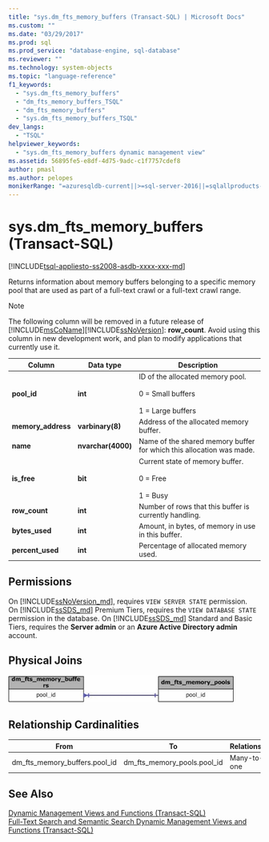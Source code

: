 ```yaml
---
title: "sys.dm_fts_memory_buffers (Transact-SQL) | Microsoft Docs"
ms.custom: ""
ms.date: "03/29/2017"
ms.prod: sql
ms.prod_service: "database-engine, sql-database"
ms.reviewer: ""
ms.technology: system-objects
ms.topic: "language-reference"
f1_keywords: 
  - "sys.dm_fts_memory_buffers"
  - "dm_fts_memory_buffers_TSQL"
  - "dm_fts_memory_buffers"
  - "sys.dm_fts_memory_buffers_TSQL"
dev_langs: 
  - "TSQL"
helpviewer_keywords: 
  - "sys.dm_fts_memory_buffers dynamic management view"
ms.assetid: 56895fe5-e8df-4d75-9adc-c1f7757cdef8 
author: pmasl 
ms.author: pelopes
monikerRange: "=azuresqldb-current||>=sql-server-2016||=sqlallproducts-allversions||>=sql-server-linux-2017||=azuresqldb-mi-current"
---
```

# sys.dm_fts_memory_buffers (Transact-SQL)
[!INCLUDE[tsql-appliesto-ss2008-asdb-xxxx-xxx-md](../../includes/tsql-appliesto-ss2008-asdb-xxxx-xxx-md.md)]

  Returns information about memory buffers belonging to a specific memory pool that are used as part of a full-text crawl or a full-text crawl range.  
  
> [!NOTE]
> The following column will be removed in a future release of [!INCLUDE[msCoName](../../includes/msconame-md.md)][!INCLUDE[ssNoVersion](../../includes/ssnoversion-md.md)]: **row_count**. Avoid using this column in new development work, and plan to modify applications that currently use it.  

  
|Column|Data type|Description|  
|------------|---------------|-----------------|  
|**pool_id**|**int**|ID of the allocated memory pool.<br /><br /> 0 = Small buffers<br /><br /> 1 = Large buffers|  
|**memory_address**|**varbinary(8)**|Address of the allocated memory buffer.|  
|**name**|**nvarchar(4000)**|Name of the shared memory buffer for which this allocation was made.|  
|**is_free**|**bit**|Current state of memory buffer.<br /><br /> 0 = Free<br /><br /> 1 = Busy|  
|**row_count**|**int**|Number of rows that this buffer is currently handling.|  
|**bytes_used**|**int**|Amount, in bytes, of memory in use in this buffer.|  
|**percent_used**|**int**|Percentage of allocated memory used.|  
  
## Permissions  

On [!INCLUDE[ssNoVersion_md](../../includes/ssnoversion-md.md)], requires `VIEW SERVER STATE` permission.   
On [!INCLUDE[ssSDS_md](../../includes/sssds-md.md)] Premium Tiers, requires the `VIEW DATABASE STATE` permission in the database. On [!INCLUDE[ssSDS_md](../../includes/sssds-md.md)] Standard and Basic Tiers, requires the  **Server admin** or an **Azure Active Directory admin** account.   
  
## Physical Joins  
 ![Significant joins of this dynamic management view](../../relational-databases/system-dynamic-management-views/media/join-dm-fts-memory-buffers-1.gif "Significant joins of this dynamic management view")  
  
## Relationship Cardinalities  
  
|From|To|Relationship|  
|----------|--------|------------------|  
|dm_fts_memory_buffers.pool_id|dm_fts_memory_pools.pool_id|Many-to-one|  
  
## See Also  
 [Dynamic Management Views and Functions &#40;Transact-SQL&#41;](~/relational-databases/system-dynamic-management-views/system-dynamic-management-views.md)   
 [Full-Text Search and Semantic Search Dynamic Management Views and Functions &#40;Transact-SQL&#41;](../../relational-databases/system-dynamic-management-views/full-text-and-semantic-search-dynamic-management-views-functions.md)  
  
  

